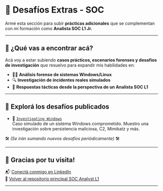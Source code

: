 # 🧩 Desafíos Extras - SOC

Armé esta sección para subir **prácticas adicionales** que se complementan con mi formación como **Analista SOC L1 Jr.**

---

## 🎯 ¿Qué vas a encontrar acá?

Acá voy a estar subiendo **casos prácticos, escenarios forenses y desafíos de investigación** que resuelvo para expandir mis habilidades en:

- 🕵️‍♂️ **Análisis forense de sistemas Windows/Linux**
- 🔍 **Investigación de incidentes reales simulados**
- 🔐 **Respuestas tácticas desde la perspectiva de un Analista SOC L1**

---

## 🧭 Explorá los desafíos publicados

- 🔎 [`Investigating Windows`](https://github.com/JoshKxng/SOC-Analyst-TryHackMe/tree/main/Z%20-%20Desafios%20Extras/Investigating%20Windows)  
Caso simulado de un sistema Windows comprometido. Muestro una investigación sobre persistencia maliciosa, C2, Mimikatz y más.

🛠️ _(Se irán sumando nuevos desafíos periódicamente)_ 🛠️

---
## 🤝 Gracias por tu visita!

📬 [Conectá conmigo en LinkedIn](https://www.linkedin.com/in/joshua-tobias-ranure-682420236/)  
📂 [Volver al repositorio principal SOC Analyst L1](../)

---
